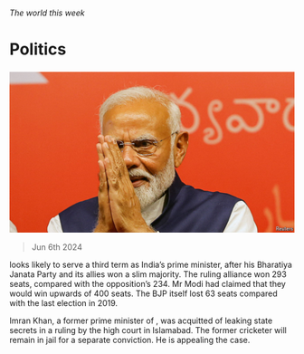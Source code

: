 ###### The world this week

# Politics 

#####  

![image](images/20240608_WWP002.jpg) 

> Jun 6th 2024 

 looks likely to serve a third term as India’s prime minister, after his Bharatiya Janata Party and its allies won a slim majority. The ruling alliance won 293 seats, compared with the opposition’s 234. Mr Modi had claimed that they would win upwards of 400 seats. The BJP itself lost 63 seats compared with the last election in 2019. 

Imran Khan, a former prime minister of , was acquitted of leaking state secrets in a ruling by the high court in Islamabad. The former cricketer will remain in jail for a separate conviction. He is appealing the case.

